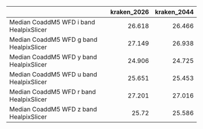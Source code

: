 |                                         |   kraken_2026 |   kraken_2044 |
|:----------------------------------------|--------------:|--------------:|
| Median CoaddM5 WFD i band HealpixSlicer |        26.618 |        26.466 |
| Median CoaddM5 WFD g band HealpixSlicer |        27.149 |        26.938 |
| Median CoaddM5 WFD y band HealpixSlicer |        24.906 |        24.725 |
| Median CoaddM5 WFD u band HealpixSlicer |        25.651 |        25.453 |
| Median CoaddM5 WFD r band HealpixSlicer |        27.201 |        27.016 |
| Median CoaddM5 WFD z band HealpixSlicer |        25.72  |        25.586 |
